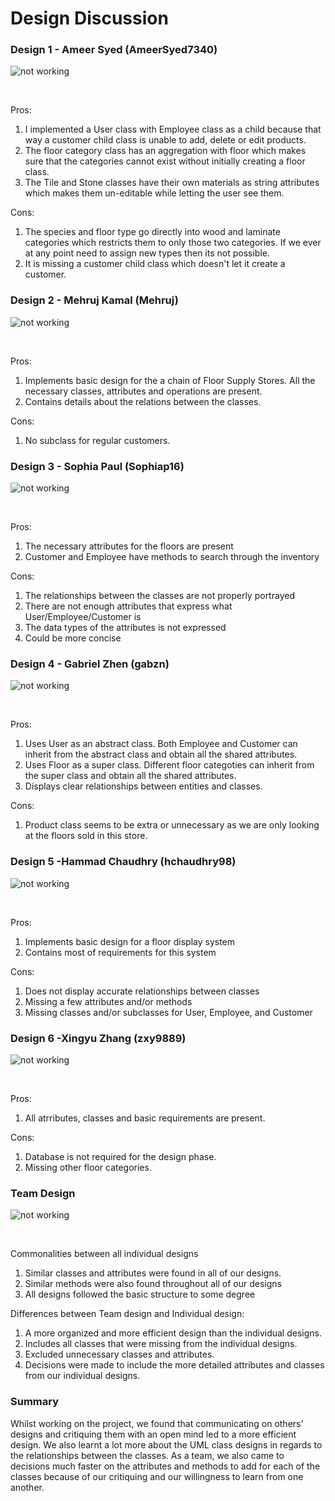 # Design Discussion

### Design 1 - Ameer Syed (AmeerSyed7340)         

![not working](../pictures/Design1.png)        

<br>  

Pros:      
1. I implemented a User class with Employee class as a child because that way a customer child class is unable to add, delete or edit products.
2. The floor category class has an aggregation with floor which makes sure that the categories cannot exist without initially creating a floor class.
3. The Tile and Stone classes have their own materials as string attributes which makes them un-editable while letting the user see them.  

Cons:
1. The species and floor type go directly into wood and laminate categories which restricts them to only those two categories. If we ever at any point need to assign new types then its not possible.
2. It is missing a customer child class which doesn't let it create a customer.

### Design 2 - Mehruj Kamal (Mehruj)      

![not working](../pictures/Design2.png)       

<br>     

Pros:      
1. Implements basic design for the a chain of Floor Supply Stores. All the necessary classes, attributes and operations are present. 
2. Contains details about the relations between the classes.

Cons:     
1. No subclass for regular customers.
  
### Design 3 - Sophia Paul (Sophiap16)

![not working](../pictures/Design3.png)         

<br>  

Pros:      
1. The necessary attributes for the floors are present
2. Customer and Employee have methods to search through the inventory    

Cons:
1. The relationships between the classes are not properly portrayed
2. There are not enough attributes that express what User/Employee/Customer is 
3. The data types of the attributes is not expressed 
4. Could be more concise 

### Design 4 - Gabriel Zhen (gabzn)       

![not working](../pictures/Design4.png)       

<br>     

Pros:      
1. Uses User as an abstract class. Both Employee and Customer can inherit from the abstract class and obtain all the shared attributes.
2. Uses Floor as a super class. Different floor categoties can inherit from the super class and obtain all the shared attributes.
3. Displays clear relationships between entities and classes.  

Cons:     
1. Product class seems to be extra or unnecessary as we are only looking at the floors sold in this store.

### Design 5 -Hammad Chaudhry (hchaudhry98)      

![not working](../pictures/Design5.png)       

<br>     

Pros: 
1. Implements basic design for a floor display system 
2. Contains most of requirements for this system

Cons: 
1. Does not display accurate relationships between classes 
2. Missing a few attributes and/or methods
3. Missing classes and/or subclasses for User, Employee, and Customer

### Design 6 -Xingyu Zhang (zxy9889)      

![not working](../pictures/Design6.png)       

<br>     

Pros:      
1. All atrributes, classes and basic requirements are present.              

Cons:     
1. Database is not required for the design phase.
2. Missing other floor categories.

### Team Design        

![not working](../pictures/teamdesign.png)       

<br>     

Commonalities between all individual designs     
1. Similar classes and attributes were found in all of our designs.     
2. Similar methods were also found throughout all of our designs     
3. All designs followed the basic structure to some degree     

Differences between Team design and Individual design:     
1. A more organized and more efficient design than the individual designs.     
2. Includes all classes that were missing from the individual designs.     
3. Excluded unnecessary classes and attributes.     
4. Decisions were made to include the more detailed attributes and classes from our individual designs.      

### Summary       

Whilst working on the project, we found that communicating on others' designs and critiquing them with an open mind led to a more efficient design. We also learnt a lot more about the UML class designs in regards to the relationships between the classes. As a team, we also came to decisions much faster on the attributes and methods to add for each of the classes because of our critiquing and our willingness to learn from one another. 

